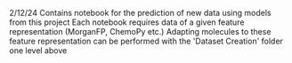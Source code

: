 2/12/24
Contains notebook for the prediction of new data using models from this project
Each notebook requires data of a given feature representation (MorganFP, ChemoPy etc.)
    Adapting molecules to these feature representation can be performed with the 'Dataset Creation' folder one level above

    